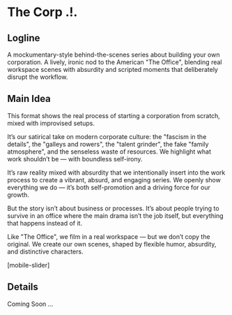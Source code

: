 # The Corp .!.

## Logline

A mockumentary-style behind-the-scenes series about building your own corporation. A lively, ironic nod to the American "The Office", blending real workspace scenes with absurdity and scripted moments that deliberately disrupt the workflow.

## Main Idea

This format shows the real process of starting a corporation from scratch, mixed with improvised setups.

It’s our satirical take on modern corporate culture: the "fascism in the details", the "galleys and rowers", the "talent grinder", the fake "family atmosphere", and the senseless waste of resources. We highlight what work shouldn’t be — with boundless self-irony.

It’s raw reality mixed with absurdity that we intentionally insert into the work process to create a vibrant, absurd, and engaging series. We openly show everything we do — it’s both self-promotion and a driving force for our growth.

But the story isn’t about business or processes. It’s about people trying to survive in an office where the main drama isn’t the job itself, but everything that happens instead of it.

Like "The Office", we film in a real workspace — but we don’t copy the original. We create our own scenes, shaped by flexible humor, absurdity, and distinctive characters.

[mobile-slider]

## Details

Coming Soon …